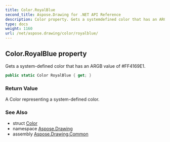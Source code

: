 ```yaml
---
title: Color.RoyalBlue
second_title: Aspose.Drawing for .NET API Reference
description: Color property. Gets a systemdefined color that has an ARGB value of FF4169E1
type: docs
weight: 1160
url: /net/aspose.drawing/color/royalblue/
---
```

## Color.RoyalBlue property

Gets a system-defined color that has an ARGB value of #FF4169E1.

```csharp
public static Color RoyalBlue { get; }
```

### Return Value

A Color representing a system-defined color.

### See Also

* struct [Color](../)
* namespace [Aspose.Drawing](../../color/)
* assembly [Aspose.Drawing.Common](../../../)


